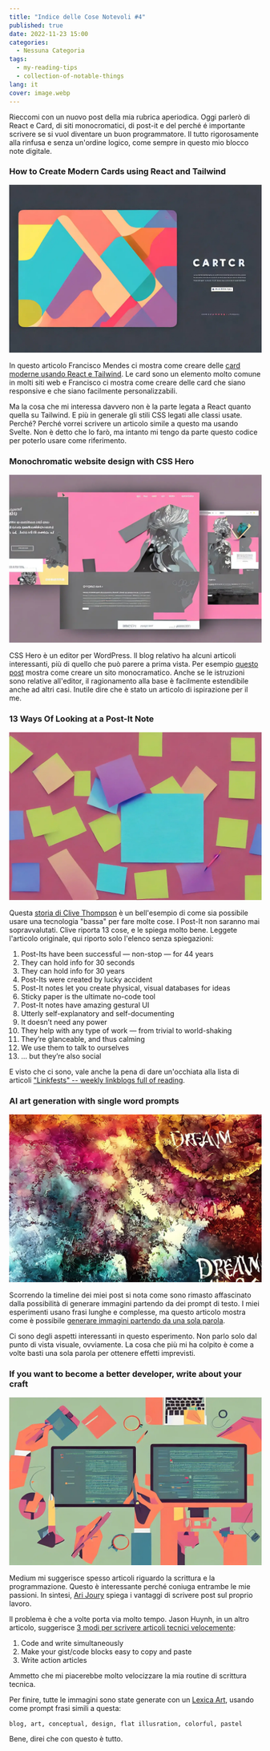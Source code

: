 ```yaml
---
title: "Indice delle Cose Notevoli #4"
published: true
date: 2022-11-23 15:00
categories:
  - Nessuna Categoria
tags:
  - my-reading-tips
  - collection-of-notable-things
lang: it
cover: image.webp
---
```


Rieccomi con un nuovo post della mia rubrica aperiodica. Oggi parlerò di React e Card, di siti monocromatici, di post-it e del perché é importante scrivere se si vuol diventare un buon programmatore. Il tutto rigorosamente alla rinfusa e senza un'ordine logico, come sempre in questo mio blocco note digitale.

### How to Create Modern Cards using React and Tailwind

![Immagine](./card.webp)

In questo articolo Francisco Mendes ci mostra come creare delle [card moderne usando React e Tailwind](https://dev.to/franciscomendes10866/how-to-create-modern-cards-using-react-and-tailwind-2ded). Le card sono un elemento molto comune in molti siti web e Francisco ci mostra come creare delle card che siano responsive e che siano facilmente personalizzabili.

Ma la cosa che mi interessa davvero non è la parte legata a React quanto quella su Tailwind. E più in generale gli stili CSS legati alle classi usate. Perché? Perché vorrei scrivere un articolo simile a questo ma usando Svelte. Non è detto che lo farò, ma intanto mi tengo da parte questo codice per poterlo usare come riferimento.

### Monochromatic website design with CSS Hero

![Immagine](./monocromo.webp)

CSS Hero è un editor per WordPress. Il blog relativo ha alcuni articoli interessanti, più di quello che può parere a prima vista. Per esempio [questo post](https://www.csshero.org/monochromatic-website-design-css-hero/) mostra come creare un sito monocramatico. Anche se le istruzioni sono relative all'editor, il ragionamento alla base è facilmente estendibile anche ad altri casi. Inutile dire che è stato un articolo di ispirazione per il me.

### 13 Ways Of Looking at a Post-It Note

![Immagine](./post-it.webp)

Questa [storia di Clive Thompson](https://forge.medium.com/13-ways-of-looking-at-a-post-it-note-6d72cd035c7d) è un bell'esempio di come sia possibile usare una tecnologia "bassa" per fare molte cose. I Post-It non saranno mai sopravvalutati. Clive riporta 13 cose, e le spiega molto bene. Leggete l'articolo originale, qui riporto solo l'elenco senza spiegazioni:

1. Post-Its have been successful — non-stop — for 44 years
2. They can hold info for 30 seconds
3. They can hold info for 30 years
4. Post-Its were created by lucky accident
5. Post-It notes let you create physical, visual databases for ideas
6. Sticky paper is the ultimate no-code tool
7. Post-It notes have amazing gestural UI
8. Utterly self-explanatory and self-documenting
9. It doesn’t need any power
10. They help with any type of work — from trivial to world-shaking
11. They’re glanceable, and thus calming
12. We use them to talk to ourselves
13. … but they’re also social

E visto che ci sono, vale anche la pena di dare un'occhiata alla lista di articoli ["Linkfests" -- weekly linkblogs full of reading](https://clivethompson.medium.com/list/linkfests-weekly-linkblogs-full-of-reading-a485ef98cc22).

### AI art generation with single word prompts

![Immagine](./dream.webp)

Scorrendo la timeline dei miei post si nota come sono rimasto affascinato dalla possibilità di generare immagini partendo da dei prompt di testo. I miei esperimenti usano frasi lunghe e complesse, ma questo articolo mostra come è possibile [generare immagini partendo da una sola parola](https://timnwells.medium.com/ai-art-generation-with-single-word-prompts-6714ecb85f27).

Ci sono degli aspetti interessanti in questo esperimento. Non parlo solo dal punto di vista visuale, ovviamente. La cosa che più mi ha colpito è come a volte basti una sola parola per ottenere effetti imprevisti.

### If you want to become a better developer, write about your craft

![Immagine](./writing.webp)

Medium mi suggerisce spesso articoli riguardo la scrittura e la programmazione. Questo è interessante perché coniuga entrambe le mie passioni. In sintesi, [Ari Joury](https://medium.com/geekculture/if-you-want-to-become-a-better-developer-write-about-your-craft-58050b481974) spiega i vantaggi di scrivere post sul proprio lavoro.

Il problema è che a volte porta via molto tempo. Jason Huynh, in un altro articolo, suggerisce [3 modi per scrivere articoli tecnici velocemente](https://medium.com/geekculture/3-ways-to-write-technical-articles-more-productively-d29cf036a164):

1. Code and write simultaneously
2. Make your gist/code blocks easy to copy and paste
3. Write action articles

Ammetto che mi piacerebbe molto velocizzare la mia routine di scrittura tecnica.

Per finire, tutte le immagini sono state generate con un [Lexica Art](https://medium.com/data-driven-fiction/lexica-art-how-to-search-and-create-images-with-artificial-intelligence-58ca51e63394), usando come prompt frasi simili a questa:

```
blog, art, conceptual, design, flat illusration, colorful, pastel
```

Bene, direi che con questo è tutto.
